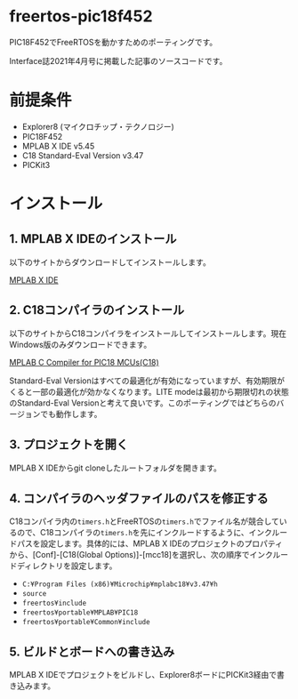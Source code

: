 # freertos-pic18f452

PIC18F452でFreeRTOSを動かすためのポーティングです。

Interface誌2021年4月号に掲載した記事のソースコードです。

# 前提条件

* Explorer8 (マイクロチップ・テクノロジー)
* PIC18F452
* MPLAB X IDE v5.45
* C18 Standard-Eval Version v3.47
* PICKit3
# インストール

## 1. MPLAB X IDEのインストール

以下のサイトからダウンロードしてインストールします。

[MPLAB X IDE](https://www.microchip.com/en-us/development-tools-tools-and-software/mplab-x-ide)

## 2. C18コンパイラのインストール

以下のサイトからC18コンパイラをインストールしてインストールします。現在Windows版のみダウンロードできます。

[MPLAB C Compiler for PIC18 MCUs(C18)](https://www.microchip.com/DevelopmentTools/ProductDetails/PartNO/SW006011)

Standard-Eval Versionはすべての最適化が有効になっていますが、有効期限がくると一部の最適化が効かなくなります。LITE modeは最初から期限切れの状態のStandard-Eval Versionと考えて良いです。このポーティングではどちらのバージョンでも動作します。

## 3. プロジェクトを開く

MPLAB X IDEからgit cloneしたルートフォルダを開きます。

## 4. コンパイラのヘッダファイルのパスを修正する

C18コンパイラ内の`timers.h`とFreeRTOSの`timers.h`でファイル名が競合しているので、C18コンパイラの`timers.h`を先にインクルードするように、インクルードパスを設定します。具体的には、MPLAB X IDEのプロジェクトのプロパティから、[Conf]-[C18(Global Options)]-[mcc18]を選択し、次の順序でインクルードディレクトリを設定します。

* `C:¥Program Files (x86)¥Microchip¥mplabc18¥v3.47¥h`
* `source`
* `freertos¥include`
* `freertos¥portable¥MPLAB¥PIC18`
* `freertos¥portable¥Common¥include`

## 5. ビルドとボードへの書き込み

MPLAB X IDEでプロジェクトをビルドし、Explorer8ボードにPICKit3経由で書き込みます。



